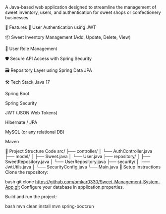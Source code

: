 A Java-based web application designed to streamline the management of sweet inventory, users, and authentication for sweet shops or confectionery businesses.

🚀 Features
🔐 User Authentication using JWT

📦 Sweet Inventory Management (Add, Update, Delete, View)

👥 User Role Management

🛡️ Secure API Access with Spring Security

🗃️ Repository Layer using Spring Data JPA

🛠️ Tech Stack
Java 17

Spring Boot

Spring Security

JWT (JSON Web Tokens)

Hibernate / JPA

MySQL (or any relational DB)

Maven

📁 Project Structure
Code
src/
├── controller/
│   └── AuthController.java
├── model/
│   ├── Sweet.java
│   └── User.java
├── repository/
│   ├── SweetRepository.java
│   └── UserRepository.java
├── security/
│   ├── JwtUtils.java
│   └── SecurityConfig.java
└── Main.java
🔧 Setup Instructions
Clone the repository:

bash
git clone https://github.com/omkar0330/Sweet-Management-System-App.git
Configure your database in application.properties.

Build and run the project:

bash
mvn clean install
mvn spring-boot:run
